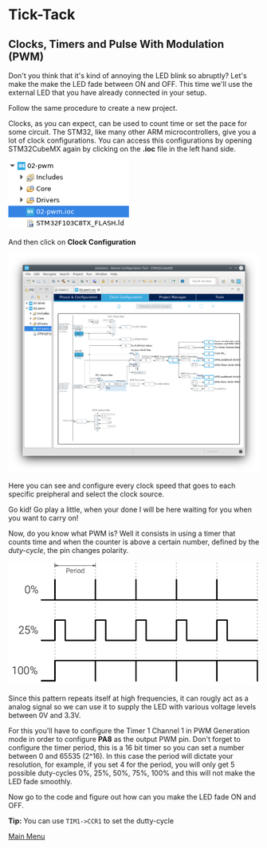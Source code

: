 # Tick-Tack

## Clocks, Timers and Pulse With Modulation (PWM)

Don't you think that it's kind of annoying the LED blink so abruptly? Let's make the make the LED fade between ON and OFF. This time we'll use the external LED that you have already connected in your setup.

Follow the same procedure to create a new project.

Clocks, as you can expect, can be used to count time or set the pace for some circuit. The STM32, like many other ARM microcontrollers, give you a lot of clock configurations. You can access this configurations by opening STM32CubeMX again by clicking on the **.ioc** file in the left hand side.

![Return to STM32CubeMX](figs/ide_return_MX.png)

And then click on **Clock Configuration**

![Return to STM32CubeMX](figs/ide_clock.png)

Here you can see and configure every clock speed that goes to each specific preipheral and select the clock source.

Go kid! Go play a little, when your done I will be here waiting for you when you want to carry on!

Now, do you know what PWM is? Well it consists in using a timer that counts time and when the counter is above a certain number, defined by the _duty-cycle_, the pin changes polarity.

![PWM](figs/pwm-duty.png)

Since this pattern repeats itself at high frequencies, it can rougly act as a analog signal so we can use it to supply the LED with various voltage levels between 0V and 3.3V.

For this you'll have to configure the Timer 1 Channel 1 in PWM Generation mode in order to configure **PA8** as the output PWM pin. Don't forget to configure the timer period, this is a 16 bit timer so you can set a number between 0 and 65535 (2^16). In this case the period will dictate your resolution, for example, if you set 4 for the period, you will only get 5 possible duty-cycles 0%, 25%, 50%, 75%, 100% and this will not make the LED fade smoothly.

Now go to the code and figure out how can you make the LED fade ON and OFF.

**Tip:** You can use `TIM1->CCR1` to set the dutty-cycle

[Main Menu](../README.md)
